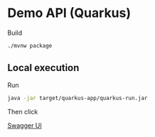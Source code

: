 # Demo API (Quarkus)

Build

```bash
./mvnw package
```

## Local execution

Run

```bash
java -jar target/quarkus-app/quarkus-run.jar
```

Then click

[Swagger UI](http://localhost:8082/q/swagger-ui)
